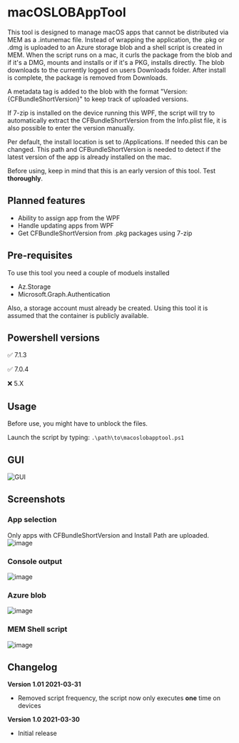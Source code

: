 # macOSLOBAppTool
This tool is designed to manage macOS apps that cannot be distributed via MEM as a .intunemac file.
Instead of wrapping the application, the .pkg or .dmg is uploaded to an Azure storage blob and a shell script
is created in MEM. When the script runs on a mac, it curls the package from the blob and if it's a DMG, mounts
and installs or if it's a PKG, installs directly. The blob downloads to the currently logged on users Downloads folder.
After install is complete, the package is removed from Downloads.

A metadata tag is added to the blob with the format "Version: {CFBundleShortVersion}" to keep track of uploaded versions.

If 7-zip is installed on the device running this WPF, the script will try to automatically extract the CFBundleShortVersion
from the Info.plist file, it is also possible to enter the version manually.

Per default, the install location is set to /Applications. If needed this can be changed. This path and CFBundleShortVersion is needed to detect if
the latest version of the app is already installed on the mac.

Before using, keep in mind that this is an early version of this tool. Test **thoroughly**. 

## Planned features
- Ability to assign app from the WPF
- Handle updating apps from WPF
- Get CFBundleShortVersion from .pkg packages using 7-zip

## Pre-requisites
To use this tool you need a couple of moduels installed
- Az.Storage
- Microsoft.Graph.Authentication

Also, a storage account must already be created. Using this tool it is assumed that the container is publicly available.

## Powershell versions
:white_check_mark: 7.1.3

:white_check_mark: 7.0.4

:x: 5.X

## Usage
Before use, you might have to unblock the files.

Launch the script by typing:
```.\path\to\macoslobapptool.ps1```

## GUI
![GUI](https://user-images.githubusercontent.com/78877636/113025035-bea48e80-9187-11eb-8bce-4ac878dfe447.png)

## Screenshots
### App selection
Only apps with CFBundleShortVersion and Install Path are uploaded.
![image](https://user-images.githubusercontent.com/78877636/113021659-18a35500-9184-11eb-9a7c-3842ca39f023.png)
### Console output
![image](https://user-images.githubusercontent.com/78877636/113022000-6fa92a00-9184-11eb-8257-3509aaf64e0f.png)
### Azure blob
![image](https://user-images.githubusercontent.com/78877636/113022390-d75f7500-9184-11eb-8f2f-9dff4403213a.png)
### MEM Shell script
![image](https://user-images.githubusercontent.com/78877636/113022608-12fa3f00-9185-11eb-973e-99f7f4df46e0.png)

## Changelog
**Version 1.01 2021-03-31**
- Removed script frequency, the script now only executes **one** time on devices

**Version 1.0 2021-03-30**
- Initial release
